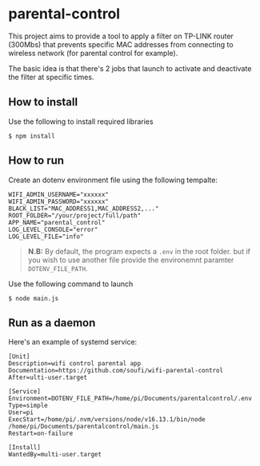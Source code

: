 # parental-control

This project aims to provide a tool to apply a filter on TP-LINK router (300Mbs) that prevents specific MAC addresses from connecting to wireless network (for parental control for example).

The basic idea is that there's 2 jobs that launch to activate and deactivate the filter at specific times. 

## How to install

Use the following to install required libraries
```
$ npm install
```

## How to run

Create an dotenv environment file using the following tempalte:

```
WIFI_ADMIN_USERNAME="xxxxxx"
WIFI_ADMIN_PASSWORD="xxxxxx"
BLACK_LIST="MAC_ADDRESS1,MAC_ADDRESS2,..."
ROOT_FOLDER="/your/project/full/path"
APP_NAME="parental_control"
LOG_LEVEL_CONSOLE="error"
LOG_LEVEL_FILE="info"
```

> **N.B:** By default, the program expects a `.env` in the root folder. but if you wish to use another file provide the environemnt paramter `DOTENV_FILE_PATH`.

Use the following command to launch
```
$ node main.js 
```

## Run as a daemon

Here's an example of systemd service:

```
[Unit]
Description=wifi control parental app
Documentation=https://github.com/soufi/wifi-parental-control
After=ulti-user.target

[Service]
Environment=DOTENV_FILE_PATH=/home/pi/Documents/parentalcontrol/.env
Type=simple
User=pi
ExecStart=/home/pi/.nvm/versions/node/v16.13.1/bin/node /home/pi/Documents/parentalcontrol/main.js
Restart=on-failure

[Install]
WantedBy=multi-user.target
```

